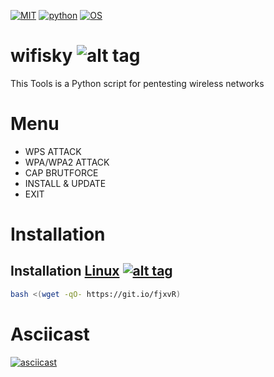 [![MIT](https://img.shields.io/packagist/l/doctrine/orm.svg)](https://github.com/Manisso/Crips/blob/master/LICENSE) 
[![python](https://img.shields.io/badge/python-2.7-brightgreen.svg)](https://www.python.org/downloads/release/python-2714/)
[![OS](https://img.shields.io/badge/Tested%20On-Linux%20%7C%20Android-yellowgreen.svg)](https://termux.com/)
# wifisky ![alt tag](http://icons.iconarchive.com/icons/icons8/ios7/48/Network-Wifi-Logo-icon.png)
This Tools is a Python script for pentesting wireless networks

# Menu
+ WPS ATTACK
+ WPA/WPA2 ATTACK
+ CAP BRUTFORCE
+ INSTALL & UPDATE
+ EXIT

# Installation

## Installation [Linux](https://wikipedia.org/wiki/Linux) [![alt tag](http://icons.iconarchive.com/icons/dakirby309/simply-styled/32/OS-Linux-icon.png)](https://fr.wikipedia.org/wiki/Linux)

```bash
bash <(wget -qO- https://git.io/fjxvR)
```

# Asciicast
[![asciicast](https://asciinema.org/a/262838.svg)](https://asciinema.org/a/262838)


